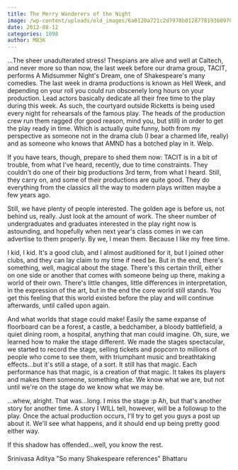 ```yaml
---
title: The Merry Wanderers of the Night
image: /wp-content/uploads/old_images/6a0120a721c2d7970b012877819360970c-800wi.jpg
date: 2012-08-12
categories: 1098
author: MB3K
---
```



...The sheer unadulterated stress!
Thespians are alive and well at Caltech, and never more so than now, the last week before our drama group, TACIT, performs A Midsummer Night's Dream, one of Shakespeare's many comedies. The last week in drama productions is known as Hell Week, and depending on your roll you could run obscenely long hours on your production. Lead actors basically dedicate all their free time to the play during this week. As such, the courtyard outside Ricketts is being used every night for rehearsals of the famous play. The heads of the production crew run them ragged (for good reason, mind you, but still) in order to get the play ready in time. Which is actually quite funny, both from my perspective as someone not in the drama club (I bear a charmed life, really) and as someone who knows that AMND has a botched play in it. Welp.

If you have tears, though, prepare to shed them now: TACIT is in a bit of trouble, from what I've heard, recently, due to time constraints. They couldn't do one of their big productions 3rd term, from what I heard. Still, they carry on, and some of their productions are quite good. They do everything from the classics all the way to modern plays written maybe a few years ago.

Still, we have plenty of people interested. The golden age is before us, not behind us, really. Just look at the amount of work. The sheer number of undergraduates and graduates interested in the play right now is astounding, and hopefully when next year's class comes in we can advertise to them properly. By we, I mean them. Because I like my free time.

I kid, I kid. It's a good club, and I almost auditioned for it, but I joined other clubs, and they can lay claim to my time if need be. But in the end, there's something, well, magical about the stage. There's this certain thrill, either on one side or another that comes with someone being up there, making a world of their own. There's little changes, little differences in interpretation, in the expression of the art, but in the end the core world still stands. You get this feeling that this world existed before the play and will continue afterwards, until called upon again.

And what worlds that stage could make! Easily the same expanse of floorboard can be a forest, a castle, a bedchamber, a bloody battlefield, a quiet dining room, a hospital, anything that man could imagine. Oh, sure, we learned how to make the stage different. We made the stages spectacular, we started to record the stage, selling tickets and popcorn to millions of people who come to see them, with triumphant music and breathtaking effects...but it's still a stage, of a sort. It still has that magic. Each performance has that magic, is a creation of that magic. It takes its players and makes them someone, something else. We know what we are, but not until we're on the stage do we know what we may be.

...whew, alright. That was...long. I miss the stage :p
Ah, but that's another story for another time. A story I WILL tell, however, will be a followup to the play. Once the actual production occurs, I'll try to get you guys a post up about it. We'll see what happens, and it should end up being pretty good either way.

If this shadow has offended...well, you know the rest.

Srinivasa Aditya "So many Shakespeare references" Bhattaru
